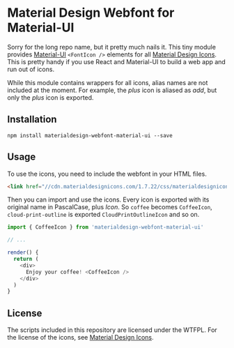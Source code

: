 # Material Design Webfont for Material-UI

Sorry for the long repo name, but it pretty much nails it. This tiny module
provides [Material-UI][material-ui] `<FontIcon />` elements for all
[Material Design Icons][md-icons]. This is pretty handy if you use React and Material-UI
to build a web app and run out of icons.

While this module contains wrappers for all icons, alias names are not included
at the moment. For example, the _plus_ icon is aliased as _add_, but only the _plus_ icon
is exported.

[material-ui]: http://www.material-ui.com/
[md-icons]: https://materialdesignicons.com/

## Installation
```shell
npm install materialdesign-webfont-material-ui --save
```

## Usage

To use the icons, you need to include the webfont in your HTML files.

```html
<link href="//cdn.materialdesignicons.com/1.7.22/css/materialdesignicons.min.css" media="all" rel="stylesheet" type="text/css" />
```

Then you can import and use the icons. Every icon is exported with its
original name in PascalCase, plus _Icon_. So `coffee` becomes `CoffeeIcon`,
`cloud-print-outline` is exported `CloudPrintOutlineIcon` and so on.

```js
import { CoffeeIcon } from 'materialdesign-webfont-material-ui'

// ...

render() {
  return (
    <div>
      Enjoy your coffee! <CoffeeIcon />
    </div>
  )
}
```

## License

The scripts included in this repository are licensed under the WTFPL. For the license
of the icons, see [Material Design Icons][md-icons].

